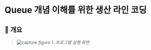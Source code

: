 ﻿# Queue 개념 이해를 위한 생산 라인 코딩
## 📢 개요
  
  >![capture](https://user-images.githubusercontent.com/18212066/48984003-8add7800-f139-11e8-9d5d-304f7ce76a36.jpg)
  *figure 1. 프로그램 실행 화면*

